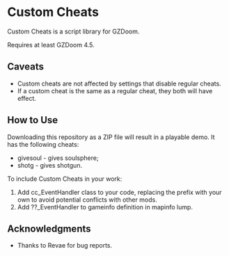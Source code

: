 <!--
SPDX-FileCopyrightText: 2021 Alexander Kromm <mmaulwurff@gmail.com>

SPDX-License-Identifier: CC0-1.0
-->

# Custom Cheats

Custom Cheats is a script library for GZDoom.

Requires at least GZDoom 4.5.

## Caveats

- Custom cheats are not affected by settings that disable regular cheats.
- If a custom cheat is the same as a regular cheat, they both will have effect.

## How to Use

Downloading this repository as a ZIP file will result in a playable demo.
It has the following cheats:

- givesoul - gives soulsphere;
- shotg - gives shotgun.

To include Custom Cheats in your work:
1. Add cc_EventHandler class to your code, replacing the prefix with your own to
   avoid potential conflicts with other mods.
2. Add ??_EventHandler to gameinfo definition in mapinfo lump.

## Acknowledgments

- Thanks to Revae for bug reports.
